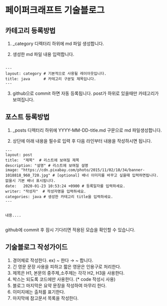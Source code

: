 
# 페이퍼크래프트 기술블로그 


## 카테고리 등록방법

1. _category 디렉터리 하위에 md 파일 생성합니다.

2. 생성한 md 파일 내용 입력합니다.
```

---
layout: category # 기본적으로 사용될 레이아웃입니다.
title: java      # 카테고리 구분및 제목입니다.
---

```

3. github으로 commit 하면 자동 등록됩니다. post가 하위로 있을때만 카테고리가 보여집니다.


## 포스트 등록방법

1. _posts 디렉터리 하위에 YYYY-MM-DD-title.md 구문으로 md 파일생성합니다.

2. 상단에 아래 내용을 필수로 입력 후 다음 라인부터 내용을 작성하시면 됩니다.
```
---
layout: post
title:  "제목"  # 리스트에 보여질 제목
description: "설명" # 리스트에 보여질 설명
image: "https://cdn.pixabay.com/photo/2015/11/02/18/34/banner-1018818_960_720.jpg" # [optional] 배너 이미지를 바꾸고 싶을때 입력하면됩니다. 없을시 기본 배너 표시됩니다.
date:   2020-01-23 10:53:24 +0900 # 등록일자를 입력하세요.
writer: "작성자"  # 작성자명을 입력하세요.
categories: java # 생성한 카테고리 title을 입력하세요.
---


내용....


```

github에 commit 후 잠시 기다리면 적용된 모습을 확인할 수 있습니다.



## 기술블로그 작성가이드

1. 경어체로 작성한다. ex) ~ 한다 → ~ 합니다.
2. 긴 영문 문장 사용을 피하고 짧은 영문은 인용구로 처리한다.
3. 제목은 H1, 본문의 중주제,소주제는 각각 H2, H3을 사용한다.
4. 박스는 되도록 코드에만 사용한다. (* code 작성시 사용)
5. 블로그 마지막은 요약 문장을 작성하여 마무리 한다.
6. 이미지에는 출처를 표기한다.
7. 마지막에 참고문서 목록을 작성한다.

